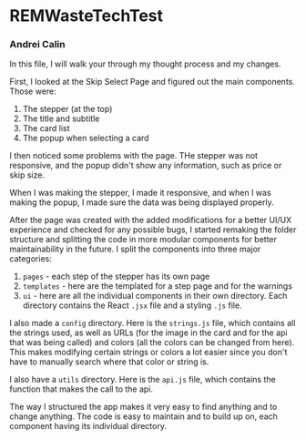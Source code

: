 # REMWasteTechTest

### Andrei Calin
In this file, I will walk your through my thought process and my changes.

First, I looked at the Skip Select Page and figured out the main components. Those were:
1. The stepper (at the top)
2. The title and subtitle
3. The card list
4. The popup when selecting a card

I then noticed some problems with the page. THe stepper was not responsive, and the popup didn't show any information, such as price or skip size.

When I was making the stepper, I made it responsive, and when I was making the popup, I made sure the data was being displayed properly.

After the page was created with the added modifications for a better UI/UX experience and checked for any possible bugs, I started remaking the folder structure and splitting the code in more modular components for better maintainability in the future. I split the components into three major categories:
1. `pages` - each step of the stepper has its own page
2. `templates` - here are the templated for a step page and for the warnings
3. `ui` - here are all the individual components in their own directory. Each directory contains the React `.jsx` file and a styling `.js` file.

I also made a `config` directory. Here is the `strings.js` file, which contains all the strings used, as well as URLs (for the image in the card and for the api that was being called) and colors (all the colors can be changed from here). This makes modifying certain strings or colors a lot easier since you don't have to manually search where that color or string is.

I also have a `utils` directory. Here is the `api.js` file, which contains the function that makes the call to the api.

The way I structured the app makes it very easy to find anything and to change anything. The code is easy to maintain and to build up on, each component having its individual directory.